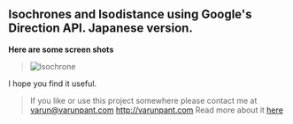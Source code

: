Isochrones and Isodistance using Google's Direction API. Japanese version.
---------------


**Here are some screen shots**
>![Isochrone](https://github.com/varunpant/Google_Isochrone/blob/master/ScreenShot.png?raw=true "ISOCHRONE")


I hope you find it useful.

>If you like or use this project somewhere please contact me at
varun@varunpant.com
>http://varunpant.com
>Read more about it [here](http://varunpant.com/posts/gheat-java-heat-maps)



